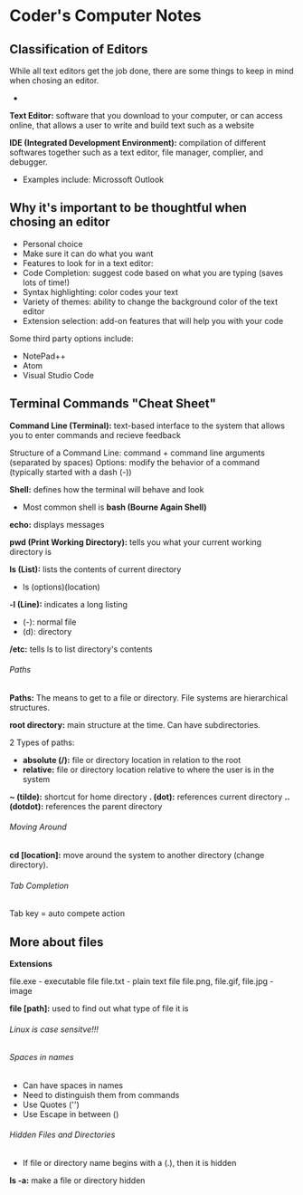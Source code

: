 # Coder's Computer Notes

## Classification of Editors

While all text editors get the job done, there are some things to keep in mind when chosing an editor.

-

**Text Editor:** software that you download to your computer, or can access online, that allows a user to write and build text such as a website

**IDE (Integrated Development Environment):** compilation of different softwares together such as a text editor, file manager, complier, and debugger. 
- Examples include: Microssoft Outlook

## Why it's important to be thoughtful when chosing an editor 

- Personal choice
- Make sure it can do what you want 
- Features to look for in a text editor:
-   Code Completion: suggest code based on what you are typing (saves lots of time!)
-   Syntax highlighting: color codes your text
-   Variety of themes: ability to change the background color of the text editor 
-   Extension selection: add-on features that will help you with your code

Some third party options include:
- NotePad++
- Atom
- Visual Studio Code

## Terminal Commands "Cheat Sheet"

**Command Line (Terminal):** text-based interface to the system that allows you to enter commands and recieve feedback

Structure of a Command Line: command + command line arguments (separated by spaces)
Options: modify the behavior of a command (typically started with a dash (-))

**Shell:** defines how the terminal will behave and look
- Most common shell is **bash (Bourne Again Shell)**

**echo:** displays messages 

**pwd (Print Working Directory):** tells you what your current working directory is

**ls (List):** lists the contents of current directory
- ls (options)(location)

**-l (Line):** indicates a long listing
- (-): normal file
- (d): directory

**/etc:** tells ls to list directory's contents

###### Paths

**Paths:** The means to get to a file or directory. File systems are hierarchical structures.

**root directory:** main structure at the time. Can have subdirectories. 

2 Types of paths:
 - **absolute (/):** file or directory location in relation to the root
 - **relative:** file or directory location relative to where the user is in the system

**~ (tilde):** shortcut for home directory
**. (dot):** references current directory
**.. (dotdot):** references the parent directory 

###### Moving Around

**cd [location]:** move around the system to another directory (change directory).

###### Tab Completion

Tab key = auto compete action 

## More about files

**Extensions**

file.exe - executable file
file.txt - plain text file
file.png, file.gif, file.jpg - image

**file [path]:** used to find out what type of file it is

###### Linux is case sensitve!!!

###### Spaces in names

- Can have spaces in names
- Need to distinguish them from commands
-   Use Quotes ('')
-   Use Escape in between (\)

###### Hidden Files and Directories

- If file or directory name begins with a (.), then it is hidden

**ls -a:** make a file or directory hidden


